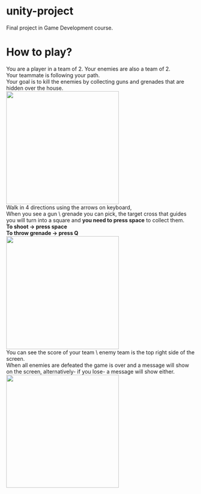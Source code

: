 # unity-project
Final project in Game Development course.

# How to play?
You are a player in a team of 2. Your enemies are also a team of 2.  
Your teammate is following your path.  
Your goal is to kill the enemies by collecting guns and grenades that are hidden over the house.  
<img src="/../../../../katiaStepovoy/portfolio/blob/main/client/src/pages/images/game4.png" align="center" height="300">  
Walk in 4 directions using the arrows on keyboard,  
When you see a gun \ grenade you can pick, the target cross that guides you will turn into a square and **you need to press space** to collect them.  
**To shoot -> press space**  
**To throw grenade -> press Q**  
<img src="/../../../../katiaStepovoy/portfolio/blob/main/client/src/pages/images/game8.png" align="center" height="300">   
You can see the score of your team \ enemy team is the top right side of the screen.  
When all enemies are defeated the game is over and a message will show on the screen, alternatively- if you lose- a message will show either.  
<img src="/../../../../katiaStepovoy/portfolio/blob/main/client/src/pages/images/game9.png" align="center" height="300">    
